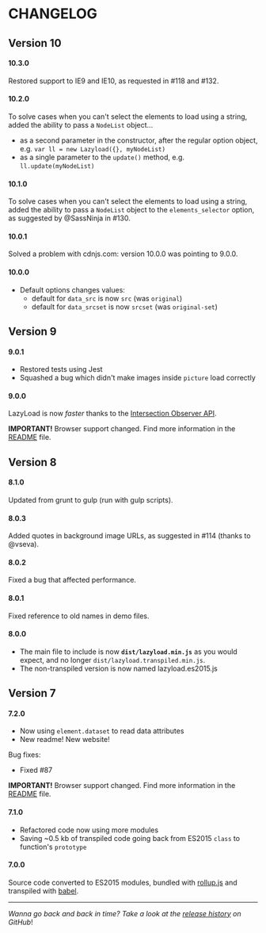 # CHANGELOG

## Version 10

#### 10.3.0

Restored support to IE9 and IE10, as requested in #118 and #132.

#### 10.2.0

To solve cases when you can't select the elements to load using a string, added the ability to pass a `NodeList` object...

- as a second parameter in the constructor, after the regular option object, e.g. `var ll = new Lazyload({}, myNodeList)`
- as a single parameter to the `update()` method, e.g. `ll.update(myNodeList)`

#### 10.1.0

To solve cases when you can't select the elements to load using a string, added the ability to pass a `NodeList` object to the `elements_selector` option, as suggested by @SassNinja in #130.

#### 10.0.1

Solved a problem with cdnjs.com: version 10.0.0 was pointing to 9.0.0.

#### 10.0.0

- Default options changes values:
  - default for `data_src` is now `src` (was `original`)
  - default for `data_srcset` is now `srcset` (was `original-set`)

## Version 9

#### 9.0.1

- Restored tests using Jest
- Squashed a bug which didn't make images inside `picture` load correctly

#### 9.0.0 

LazyLoad is now _faster_ thanks to the [Intersection Observer API](https://developer.mozilla.org/en-US/docs/Web/API/Intersection_Observer_API). 

**IMPORTANT!** Browser support changed. Find more information in the [README](README.md) file.

## Version 8

#### 8.1.0

Updated from grunt to gulp (run with gulp scripts).

#### 8.0.3

Added quotes in background image URLs, as suggested in #114 (thanks to @vseva).

#### 8.0.2

Fixed a bug that affected performance.

#### 8.0.1

Fixed reference to old names in demo files.

#### 8.0.0

- The main file to include is now **`dist/lazyload.min.js`** as you would expect, and no longer `dist/lazyload.transpiled.min.js`. 
- The non-transpiled version is now named lazyload.es2015.js

## Version 7

#### 7.2.0

- Now using `element.dataset` to read data attributes
- New readme! New website!

Bug fixes:

- Fixed #87

**IMPORTANT!** Browser support changed. Find more information in the [README](README.md) file.

#### 7.1.0

- Refactored code now using more modules
- Saving ~0.5 kb of transpiled code going back from ES2015 `class` to function's `prototype`

#### 7.0.0

Source code converted to ES2015 modules, bundled with [rollup.js](https://rollupjs.org/) and transpiled with [babel](https://babeljs.io/).

---

_Wanna go back and back in time? Take a look at the [release history](https://github.com/verlok/lazyload/releases) on GitHub_!